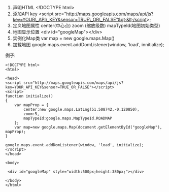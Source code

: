 1. 声明HTML    &lt;!DOCTYPE html&gt;
2. 添加API key   &lt;script src="http://maps.googleapis.com/maps/api/js?key=YOUR\_API\_KEY&sensor=TRUE\_OR\_FALSE"&gt;&lt;/script&gt;;
3. 定义地图属性  center\(中心点\)  zoom \(缩放级数\)  mapTypeId\(地图初始类型\)
4. 地图显示位置  &lt;div id="googleMap"&gt;&lt;/div&gt;
5. 实例化Map类 var map = new google.maps.Map\(\)
6. 加载地图  google.maps.event.addDomListener\(window, 'load', innitialize\);

例子:

```
<!DOCTYPE html>
<html>

<head>
<script src="http://maps.googleapis.com/maps/api/js?key=YOUR_API_KEY&sensor=TRUE_OR_FALSE"></script>
<script>
function initialize()
{
    var mapProp = {
        center:new google.maps.LatLng(51.508742,-0.120850),
        zoom:5,
        mapTypeId:google.maps.MapTypeId.ROADMAP
    };
    var map=new google.maps.Map(document.getElementById("googleMap"), mapProp);
}

google.maps.event.addDomListener(window, 'load', initialize);
</script>
</head>

<body>

 <div id="googleMap" style="width:500px;height:380px;"></div>

</body>
</html>
```



